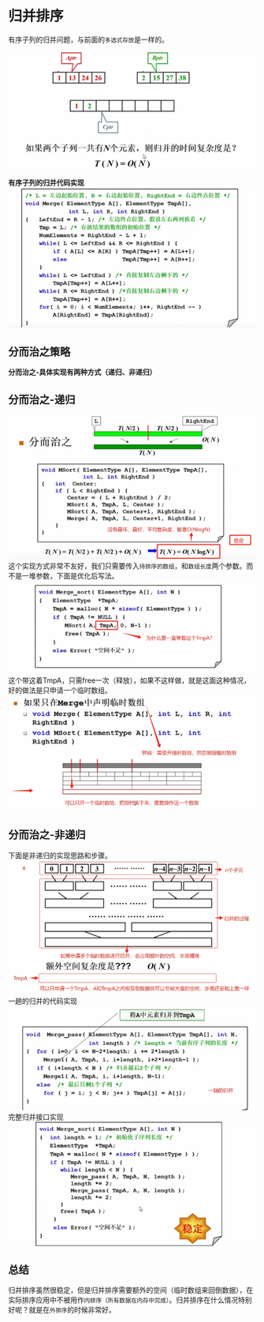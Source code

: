 # 归并排序

有序子列的归并问题，与前面的`多选式存放`是一样的。

![图片](./images/data-structure_4-7_1.png)


**有序子列的归并代码实现**
![图片](./images/data-structure_4-7_2.png)

## 分而治之策略

**分而治之-具体实现有两种方式（递归、非递归）**

## 分而治之-递归

![图片](./images/data-structure_4-7_3.png)
这个实现方式非常不友好，我们只需要传入`待排序的数组`，和`数组长度`两个参数。而不是一堆参数，下面是优化后写法。
![图片](./images/data-structure_4-7_4.png)
这个带这着TmpA，只需free一次（释放），如果不这样做，就是这面这种情况，好的做法是只申请一个临时数组。
![图片](./images/data-structure_4-7_5.png)

## 分而治之-非递归
下面是非递归的实现思路和步骤。
![图片](./images/data-structure_4-7_6.png)
一趟的归并的代码实现
![图片](./images/data-structure_4-7_7.png)
完整归并接口实现
![图片](./images/data-structure_4-7_8.png)


## 总结

归并排序虽然很稳定，但是归并排序需要额外的空间（临时数组来回倒数据），在实际排序应用中不被用作`内排序（所有数据在内存中完成）`。归并排序在什么情况特别好呢？就是在`外排序`的时候非常好。